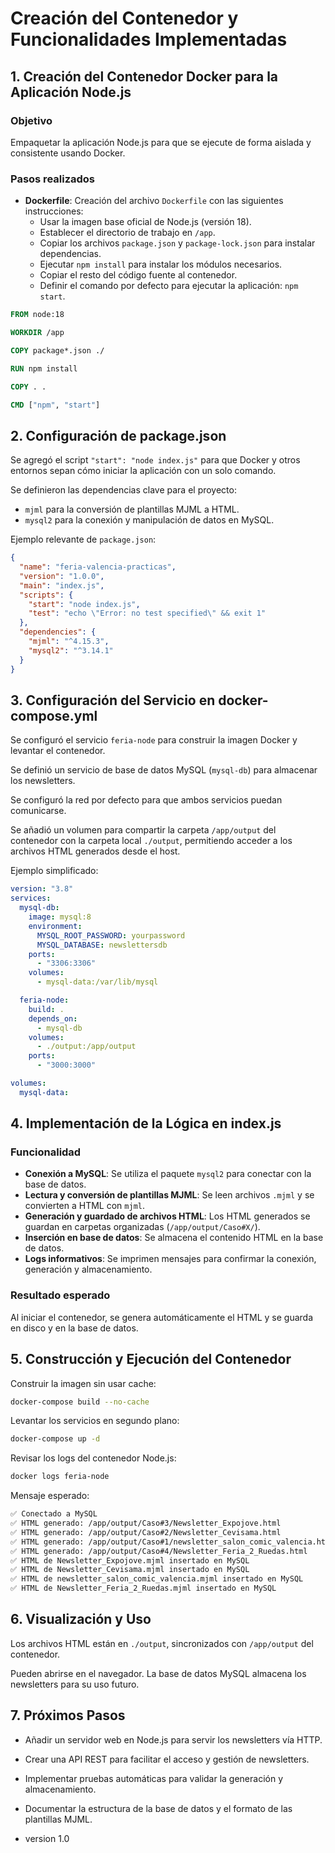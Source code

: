 # Creación del Contenedor y Funcionalidades Implementadas

## 1. Creación del Contenedor Docker para la Aplicación Node.js

### Objetivo
Empaquetar la aplicación Node.js para que se ejecute de forma aislada y consistente usando Docker.

### Pasos realizados

- **Dockerfile**: Creación del archivo `Dockerfile` con las siguientes instrucciones:
  - Usar la imagen base oficial de Node.js (versión 18).
  - Establecer el directorio de trabajo en `/app`.
  - Copiar los archivos `package.json` y `package-lock.json` para instalar dependencias.
  - Ejecutar `npm install` para instalar los módulos necesarios.
  - Copiar el resto del código fuente al contenedor.
  - Definir el comando por defecto para ejecutar la aplicación: `npm start`.

```dockerfile
FROM node:18

WORKDIR /app

COPY package*.json ./

RUN npm install

COPY . .

CMD ["npm", "start"]
```

## 2. Configuración de package.json

Se agregó el script `"start": "node index.js"` para que Docker y otros entornos sepan cómo iniciar la aplicación con un solo comando.

Se definieron las dependencias clave para el proyecto:

- `mjml` para la conversión de plantillas MJML a HTML.
- `mysql2` para la conexión y manipulación de datos en MySQL.

Ejemplo relevante de `package.json`:

```json
{
  "name": "feria-valencia-practicas",
  "version": "1.0.0",
  "main": "index.js",
  "scripts": {
    "start": "node index.js",
    "test": "echo \"Error: no test specified\" && exit 1"
  },
  "dependencies": {
    "mjml": "^4.15.3",
    "mysql2": "^3.14.1"
  }
}
```

## 3. Configuración del Servicio en docker-compose.yml

Se configuró el servicio `feria-node` para construir la imagen Docker y levantar el contenedor.

Se definió un servicio de base de datos MySQL (`mysql-db`) para almacenar los newsletters.

Se configuró la red por defecto para que ambos servicios puedan comunicarse.

Se añadió un volumen para compartir la carpeta `/app/output` del contenedor con la carpeta local `./output`, permitiendo acceder a los archivos HTML generados desde el host.

Ejemplo simplificado:

```yaml
version: "3.8"
services:
  mysql-db:
    image: mysql:8
    environment:
      MYSQL_ROOT_PASSWORD: yourpassword
      MYSQL_DATABASE: newslettersdb
    ports:
      - "3306:3306"
    volumes:
      - mysql-data:/var/lib/mysql

  feria-node:
    build: .
    depends_on:
      - mysql-db
    volumes:
      - ./output:/app/output
    ports:
      - "3000:3000"

volumes:
  mysql-data:
```

## 4. Implementación de la Lógica en index.js

### Funcionalidad

- **Conexión a MySQL**: Se utiliza el paquete `mysql2` para conectar con la base de datos.
- **Lectura y conversión de plantillas MJML**: Se leen archivos `.mjml` y se convierten a HTML con `mjml`.
- **Generación y guardado de archivos HTML**: Los HTML generados se guardan en carpetas organizadas (`/app/output/Caso#X/`).
- **Inserción en base de datos**: Se almacena el contenido HTML en la base de datos.
- **Logs informativos**: Se imprimen mensajes para confirmar la conexión, generación y almacenamiento.

### Resultado esperado

Al iniciar el contenedor, se genera automáticamente el HTML y se guarda en disco y en la base de datos.

## 5. Construcción y Ejecución del Contenedor

Construir la imagen sin usar cache:

```bash
docker-compose build --no-cache
```

Levantar los servicios en segundo plano:

```bash
docker-compose up -d
```

Revisar los logs del contenedor Node.js:

```bash
docker logs feria-node
```

Mensaje esperado:

```bash
✅ Conectado a MySQL
✅ HTML generado: /app/output/Caso#3/Newsletter_Expojove.html
✅ HTML generado: /app/output/Caso#2/Newsletter_Cevisama.html
✅ HTML generado: /app/output/Caso#1/newsletter_salon_comic_valencia.html
✅ HTML generado: /app/output/Caso#4/Newsletter_Feria_2_Ruedas.html
✅ HTML de Newsletter_Expojove.mjml insertado en MySQL
✅ HTML de Newsletter_Cevisama.mjml insertado en MySQL
✅ HTML de newsletter_salon_comic_valencia.mjml insertado en MySQL
✅ HTML de Newsletter_Feria_2_Ruedas.mjml insertado en MySQL
```

## 6. Visualización y Uso

Los archivos HTML están en `./output`, sincronizados con `/app/output` del contenedor.

Pueden abrirse en el navegador. La base de datos MySQL almacena los newsletters para su uso futuro.

## 7. Próximos Pasos

- Añadir un servidor web en Node.js para servir los newsletters vía HTTP.
- Crear una API REST para facilitar el acceso y gestión de newsletters.
- Implementar pruebas automáticas para validar la generación y almacenamiento.
- Documentar la estructura de la base de datos y el formato de las plantillas MJML.


- version 1.0